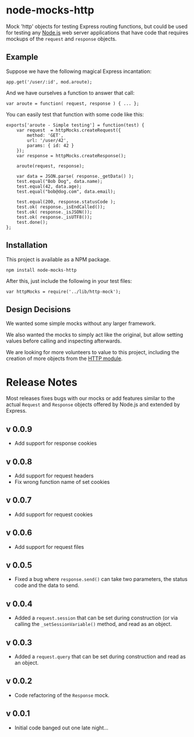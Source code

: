 node-mocks-http
===============

Mock 'http' objects for testing Express routing functions, but could be used
for testing any [Node.js](http://www.nodejs.org) web server applications that
have code that requires mockups of the `request` and `response` objects.

Example
-------

Suppose we have the following magical Express incantation:

    app.get('/user/:id', mod.aroute);

And we have ourselves a function to answer that call:

    var aroute = function( request, response ) { ... };

You can easily test that function with some code like this:

    exports['aroute - Simple testing'] = function(test) {
        var request  = httpMocks.createRequest({
            method: 'GET',
            url: '/user/42',
            params: { id: 42 }
        });
        var response = httpMocks.createResponse();

        aroute(request, response);

        var data = JSON.parse( response._getData() );
        test.equal("Bob Dog", data.name);
        test.equal(42, data.age);
        test.equal("bob@dog.com", data.email);

        test.equal(200, response.statusCode );
        test.ok( response._isEndCalled());
        test.ok( response._isJSON());
        test.ok( response._isUTF8());
        test.done();
    };

Installation
------------

This project is available as a NPM package.

    npm install node-mocks-http

After this, just include the following in your test files:

    var httpMocks = require('../lib/http-mock');

Design Decisions
----------------

We wanted some simple mocks without any larger framework.

We also wanted the mocks to simply act like the original, but allow setting values
before calling and inspecting afterwards.

We are looking for more volunteers to value to this project, including the
creation of more objects from the [HTTP module](http://nodejs.org/docs/latest/api/http.html).

Release Notes
=============

Most releases fixes bugs with our mocks or add features similar to the
actual `Request` and `Response` objects offered by Node.js and extended
by Express.

v 0.0.9
-------

  * Add support for response cookies

v 0.0.8
-------

  * Add support for request headers
  * Fix wrong function name of set cookies

v 0.0.7
-------

  * Add support for request cookies

v 0.0.6
-------

  * Add support for request files

v 0.0.5
-------

  * Fixed a bug where `response.send()` can take two parameters, the
    status code and the data to send.

v 0.0.4
-------

  * Added a `request.session` that can be set during construction (or via
    calling the `_setSessionVariable()` method, and read as an object.

v 0.0.3
-------

  * Added a `request.query` that can be set during construction and read
    as an object.

v 0.0.2
-------

  * Code refactoring of the `Response` mock.

v 0.0.1
-------

  * Initial code banged out one late night...
